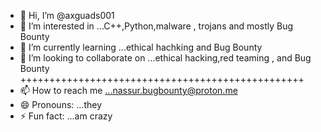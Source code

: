 - 👋 Hi, I’m @axguads001
- 👀 I’m interested in ...C++,Python,malware , trojans and mostly Bug Bounty
- 🌱 I’m currently learning ...ethical hachking and Bug Bounty 
- 💞️ I’m looking to collaborate on ...ethical hacking,red teaming , and Bug Bounty
  +++++++++++++++++++++++++++++++++++++++++++++++++
- 📫 How to reach me ...nassur.bugbounty@proton.me
- 😄 Pronouns: ...they 
- ⚡ Fun fact: ...am crazy

<!---
axguads001/axguads001 is a ✨ special ✨ repository because its `README.md` (this file) appears on your GitHub profile.
You can click the Preview link to take a look at your changes.
--->
